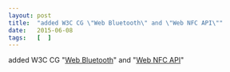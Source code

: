 ```yaml
---
layout: post
title:  "added W3C CG \"Web Bluetooth\" and \"Web NFC API\""
date:   2015-06-08
tags:   [  ]
---
```


added W3C CG "[Web Bluetooth](https://webbluetoothcg.github.io/web-bluetooth/)" and "[Web NFC API](http://w3c.github.io/web-nfc/)"

